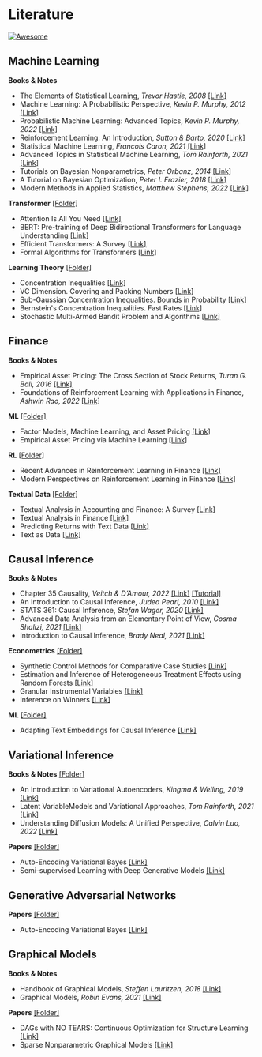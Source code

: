 # Literature
[![Awesome](https://awesome.re/badge.svg)](https://awesome.re)

## Machine Learning 
**Books & Notes**
- The Elements of Statistical Learning, *Trevor Hastie, 2008* [[Link]](/ML/textbooks/ESLII.pdf)
- Machine Learning: A Probabilistic Perspective, *Kevin P. Murphy, 2012* [[Link]](/ML/textbooks/Murphy_1.pdf)
- Probabilistic Machine Learning: Advanced Topics, *Kevin P. Murphy, 2022* [[Link]](/ML/textbooks/Murphy_2.pdf)
- Reinforcement Learning: An Introduction, *Sutton & Barto, 2020* [[Link]](/ML/textbooks/RL_Book.pdf)
- Statistical Machine Learning, *Francois Caron, 2021* [[Link]](/ML/textbooks/SML.pdf)
- Advanced Topics in Statistical Machine Learning, *Tom Rainforth, 2021* [[Link]](/ML/textbooks/ATSML.pdf)
- Tutorials on Bayesian Nonparametrics, *Peter Orbanz, 2014* [[Link]](http://www.gatsby.ucl.ac.uk/~porbanz/npb-tutorial.html)
- A Tutorial on Bayesian Optimization, *Peter I. Frazier, 2018* [[Link]](/ML/textbooks/1807.02811.pdf)
- Modern Methods in Applied Statistics, *Matthew Stephens, 2022* [[Link]](https://stephens999.github.io/fiveMinuteStats/)

**Transformer** [[Folder]](/ML/transformer)
- Attention Is All You Need [[Link]](/ML/transformer/1706.03762.pdf)
- BERT: Pre-training of Deep Bidirectional Transformers for Language Understanding [[Link]](/ML/transformer/1810.04805.pdf)
- Efficient Transformers: A Survey [[Link]](/ML/transformer/2009.06732.pdf)
- Formal Algorithms for Transformers [[Link]](/ML/transformer/2207.09238.pdf)

**Learning Theory** [[Folder]](/ML/theory)
- Concentration Inequalities [[Link]](/ML/theory/Inequalities.pdf)
- VC Dimension. Covering and Packing Numbers [[Link]](/ML/theory/AFoL_Lecture_04.pdf)
- Sub-Gaussian Concentration Inequalities. Bounds in Probability [[Link]](/ML/theory/AFoL_Lecture_06.pdf)
- Bernstein's Concentration Inequalities. Fast Rates [[Link]](/ML/theory/AFoL_Lecture_07.pdf)
- Stochastic Multi-Armed Bandit Problem and Algorithms [[Link]](/ML/theory/AFoL_Lecture_15.pdf)

## Finance
**Books & Notes**
- Empirical Asset Pricing: The Cross Section of Stock Returns, *Turan G. Bali, 2016* [[Link]](/Finance/textbooks/asset_pricing.pdf)
- Foundations of Reinforcement Learning with Applications in Finance, *Ashwin Rao, 2022* [[Link]](/Finance/textbooks/rl_finance.pdf)

**ML** [[Folder]](/Finance/ML) 
- Factor Models, Machine Learning, and Asset Pricing [[Link]](/Finance/ML/AR_1006_WEB.pdf)
- Empirical Asset Pricing via Machine Learning [[Link]](/Finance/ML/ML.pdf)

**RL** [[Folder]](/Finance/RL) 
- Recent Advances in Reinforcement Learning in Finance [[Link]](/Finance/RL/SSRN-id3971071.pdf)
- Modern Perspectives on Reinforcement Learning in Finance [[Link]](/Finance/RL/SSRN-id3449401.pdf)

**Textual Data** [[Folder]](/Finance/textual) 
- Textual Analysis in Accounting and Finance: A Survey [[Link]](/Finance/textual/SSRN-id2504147.pdf)
- Textual Analysis in Finance [[Link]](/Finance/textual/SSRN-id3470272.pdf)
- Predicting Returns with Text Data [[Link]](/Finance/textual/BFI_WP_201969.pdf)
- Text as Data [[Link]](/Finance/textual/w23276.pdf)

## Causal Inference
**Books & Notes**
- Chapter 35 Causality, *Veitch & D’Amour, 2022* [[Link]](/Causal/textbooks/Causality.pdf) [[Tutorial]](https://github.com/vveitch/causality-tutorials)
- An Introduction to Causal Inference, *Judea Pearl, 2010* [[Link]](/Causal/textbooks/Pearl.pdf)
- STATS 361: Causal Inference, *Stefan Wager, 2020* [[Link]](/Causal/textbooks/Wager.pdf)
- Advanced Data Analysis from an Elementary Point of View, *Cosma Shalizi, 2021* [[Link]](/Causal/textbooks/Shalizi.pdf)
- Introduction to Causal Inference, *Brady Neal, 2021* [[Link]](https://www.bradyneal.com/causal-inference-course)

**Econometrics** [[Folder]](/Causal/econometrics) 
- Synthetic Control Methods for Comparative Case Studies [[Link]](/Causal/econometrics/Synthetic_Control.pdf)
- Estimation and Inference of Heterogeneous Treatment Effects using Random Forests [[Link]](/Causal/econometrics/Causal_Forests.pdf)
- Granular Instrumental Variables [[Link]](/Causal/econometrics/Granular_IV.pdf)
- Inference on Winners [[Link]](/Causal/econometrics/inference_on_winners.pdf)

**ML** [[Folder]](/Causal/ml) 
- Adapting Text Embeddings for Causal Inference [[Link]](/Causal/ml/veitch20a.pdf)

## Variational Inference
**Books & Notes** [[Folder]](/Variational/textbooks)
- An Introduction to Variational Autoencoders, *Kingma & Welling, 2019* [[Link]](/Variational/textbooks/1906.02691.pdf)
- Latent VariableModels and Variational Approaches, *Tom Rainforth, 2021* [[Link]](/Variational/textbooks/Chapter_9.pdf)
- Understanding Diffusion Models: A Unified Perspective, *Calvin Luo, 2022* [[Link]](/Variational/textbooks/2208.11970.pdf)

**Papers** [[Folder]](/Variational/papers)
- Auto-Encoding Variational Bayes [[Link]](/Variational/papers/1312.6114.pdf)
- Semi-supervised Learning with Deep Generative Models [[Link]](/Variational/papers/1406.5298.pdf)

## Generative Adversarial Networks
**Papers** [[Folder]](/GAN/papers)
- Auto-Encoding Variational Bayes [[Link]](/GAN/papers/1701.07875.pdf)

## Graphical Models
**Books & Notes**
- Handbook of Graphical Models, *Steffen Lauritzen, 2018* [[Link]](/DAG/textbooks/Handbook.pdf)
- Graphical Models, *Robin Evans, 2021* [[Link]](/DAG/textbooks/Evans.pdf)

**Papers** [[Folder]](/DAG/papers)
- DAGs with NO TEARS: Continuous Optimization for Structure Learning [[Link]](/DAG/papers/NeurIPS-2018-dags-with-no-tears-continuous-optimization-for-structure-learning-Paper.pdf)
- Sparse Nonparametric Graphical Models [[Link]](/DAG/papers/1201.0794.pdf)
